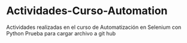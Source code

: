 # Actividades-Curso-Automation
Actividades realizadas en el curso de Automatización en Selenium con Python
Prueba para cargar archivo a git hub